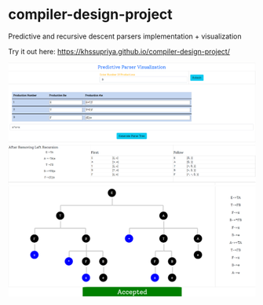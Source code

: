 # compiler-design-project
Predictive and recursive descent parsers implementation + visualization

Try it out here: https://khssupriya.github.io/compiler-design-project/

![Input Image](./images/input.png)
![Tables Image](./images/tables.png)
![Parse Tree Image](./images/parse_tree.png)
